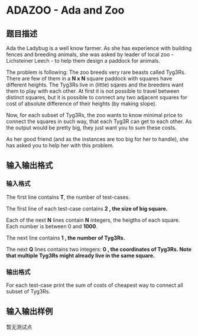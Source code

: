 # ADAZOO - Ada and Zoo

## 题目描述

Ada the Ladybug is a well know farmer. As she has experience with building fences and breeding animals, she was asked by leader of local zoo - Lichsteiner Leech - to help them design a paddock for animals.

The problem is following: The zoo breeds very rare beasts called Tyg3Rs. There are few of them in a **N x N** square paddock with squares have different heights. The Tyg3Rs live in (little) sqares and the breeders want them to play with each other. At first it is not possible to travel between distinct squares, but it is possible to connect any two adjacent squares for cost of absolute difference of their heights (by making slope).

Now, for each subset of Tyg3Rs, the zoo wants to know minimal price to connect the squares in such way, that each Tyg3R can get to each other. As the output would be pretty big, they just want you to sum these costs.

As her good friend (and as the instances are too big for her to handle), she has asked you to help her with this problem.

## 输入输出格式

### 输入格式

The first line contains **T**, the number of test-cases.

The first line of each test-case contains **2 , the size of big square.**

Each of the next **N** lines contain **N** integers, the heigths of each square. Each number is between 0 and **1000**.

The next line contains **1 , the number of Tyg3Rs.**

The next **Q** lines contains two integers: **0 , the coordinates of Tyg3Rs. Note that multiple Tyg3Rs might already live in the same square.**

### 输出格式

For each test-case print the sum of costs of cheapest way to connect all subset of Tyg3Rs.

## 输入输出样例

暂无测试点


